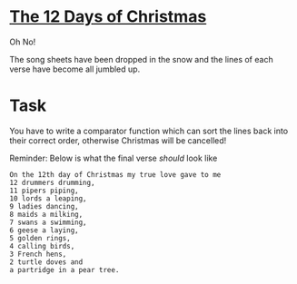 # [The 12 Days of Christmas](https://www.codewars.com/kata/the-12-days-of-christmas "https://www.codewars.com/kata/57dd3a06eb0537b899000a64")

Oh No! 

The song sheets have been dropped in the snow and the lines of each verse have become all jumbled up. 

<h1>Task</h1>

You have to write a comparator function which can sort the lines back into their correct order, otherwise Christmas will be cancelled!

Reminder: Below is what the final verse *should* look like

```
On the 12th day of Christmas my true love gave to me
12 drummers drumming,
11 pipers piping, 
10 lords a leaping, 
9 ladies dancing, 
8 maids a milking,
7 swans a swimming, 
6 geese a laying, 
5 golden rings, 
4 calling birds,
3 French hens, 
2 turtle doves and 
a partridge in a pear tree.
```